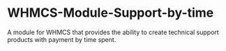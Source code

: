 # WHMCS-Module-Support-by-time
A module for WHMCS that provides the ability to create technical support products with payment by time spent.
